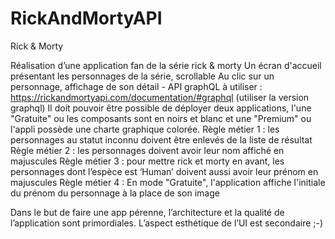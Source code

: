 # RickAndMortyAPI

Rick & Morty

Réalisation d’une application fan de la série rick & morty
Un écran d'accueil présentant les personnages de la série, scrollable
Au clic sur un personnage, affichage de son détail - API graphQL à utiliser : https://rickandmortyapi.com/documentation/#graphql (utiliser la version graphql)
Il doit pouvoir être possible de déployer deux applications, l'une "Gratuite" ou les composants sont en noirs et blanc et une "Premium" ou l'appli possède une charte graphique colorée.
Règle métier 1 : les personnages au statut inconnu doivent être enlevés de la liste de résultat
Règle métier 2 : les personnages doivent avoir leur nom affiché en majuscules
Règle métier 3 : pour mettre rick et morty en avant, les personnages dont l’espèce est ‘Human’ doivent aussi avoir leur prénom en majuscules
Règle métier 4 : En mode "Gratuite", l'application affiche l'initiale du prénom du personnage à la place de son image

Dans le but de faire une app pérenne, l’architecture et la qualité de l’application sont primordiales. L’aspect esthétique de l’UI est secondaire ;-)
